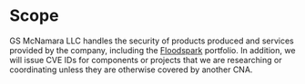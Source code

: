 # Scope

GS McNamara LLC handles the security of products produced and services provided by the company, including the [Floodspark](https://floodspark.com/) portfolio. In addition, we will issue CVE IDs for components or projects that we are researching or coordinating unless they are otherwise covered by another CNA.
